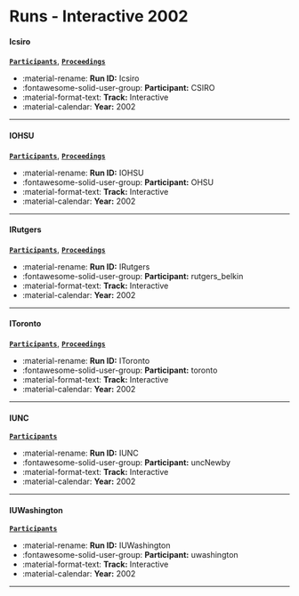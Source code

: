 # Runs - Interactive 2002 

#### Icsiro 
[**`Participants`**](./participants.md#csiro), [**`Proceedings`**](./proceedings.md#trec-11-web-and-interactive-tracks-at-csiro) 

- :material-rename: **Run ID:** Icsiro 
- :fontawesome-solid-user-group: **Participant:** CSIRO 
- :material-format-text: **Track:** Interactive 
- :material-calendar: **Year:** 2002 

---
#### IOHSU 
[**`Participants`**](./participants.md#ohsu), [**`Proceedings`**](./proceedings.md#more-statistical-power-needed-the-ohsu-trec-2002-interactive-track-experiments) 

- :material-rename: **Run ID:** IOHSU 
- :fontawesome-solid-user-group: **Participant:** OHSU 
- :material-format-text: **Track:** Interactive 
- :material-calendar: **Year:** 2002 

---
#### IRutgers 
[**`Participants`**](./participants.md#rutgers_belkin), [**`Proceedings`**](./proceedings.md#rutgers-interactive-track-at-trec-2002) 

- :material-rename: **Run ID:** IRutgers 
- :fontawesome-solid-user-group: **Participant:** rutgers_belkin 
- :material-format-text: **Track:** Interactive 
- :material-calendar: **Year:** 2002 

---
#### IToronto 
[**`Participants`**](./participants.md#toronto), [**`Proceedings`**](./proceedings.md#augmenting-and-limiting-search-queries) 

- :material-rename: **Run ID:** IToronto 
- :fontawesome-solid-user-group: **Participant:** toronto 
- :material-format-text: **Track:** Interactive 
- :material-calendar: **Year:** 2002 

---
#### IUNC 
[**`Participants`**](./participants.md#uncnewby) 

- :material-rename: **Run ID:** IUNC 
- :fontawesome-solid-user-group: **Participant:** uncNewby 
- :material-format-text: **Track:** Interactive 
- :material-calendar: **Year:** 2002 

---
#### IUWashington 
[**`Participants`**](./participants.md#uwashington) 

- :material-rename: **Run ID:** IUWashington 
- :fontawesome-solid-user-group: **Participant:** uwashington 
- :material-format-text: **Track:** Interactive 
- :material-calendar: **Year:** 2002 

---
